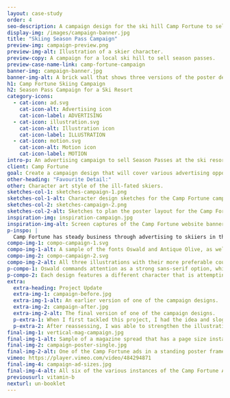 ```yaml
---
layout: case-study
order: 4
seo-description: A campaign design for the ski hill Camp Fortune to sell Season Passes. The campaign features a humourous slogan and bright colours to attract the attention of viewers.
display-img: /images/campaign-banner.jpg
title: "Skiing Season Pass Campaign"
preview-img: campaign-preview.png
preview-img-alt: Illustration of a skier character.
preview-copy: A campaign for a local ski hill to sell season passes.
preview-case-name-link: camp-fortune-campaign
banner-img: campaign-banner.jpg
banner-img-alt: A brick wall that shows three versions of the poster design for Camp Fortune.
h1: Camp Fortune Skiing Campaign
h2: Season Pass Campaign for a Ski Resort
category-icons:
  - cat-icon: ad.svg
    cat-icon-alt: Advertising icon
    cat-icon-label: ADVERTISING
  - cat-icon: illustration.svg
    cat-icon-alt: Illustration icon
    cat-icon-label: ILLUSTRATION
  - cat-icon: motion.svg
    cat-icon-alt: Motion icon
    cat-icon-label: MOTION
intro-p: An advertising campaign to sell Season Passes at the ski resort Camp Fortune in Chelsea, QC. Using humour and brightly coloured illustrations, this campaign is targeted to catch the attention of skiing enthusiasts who might need incentive to make the purchase for a full season.
client: Camp Fortune
goal: Create a campaign design that will cover various advertising opportunities (print, web) and attract viewers to purchase a Season Pass at Camp Fortune.
other-heading: "Favourite Detail:"
other: Character art style of the ill-fated skiers.
sketches-col-1: sketches-campaign-1.png
sketches-col-1-alt: Character design sketches for the Camp Fortune campaign.
sketches-col-2: sketches-campaign-2.png
sketches-col-2-alt: Sketches to plan the poster layout for the Camp Fortune campaign.
inspiration-img: inspiration-campaign.jpg
inspiration-img-alt: Screen captures of the Camp Fortune website banner (for the 2020-2021 season) and a Season Pass instagram ad.
p-inspo: |
  Camp Fortune has steady business through advertising to skiiers in the surrounding areas, in particular to Ottawa residents, as their hills are a short drive outside of the city. They run ads to sell Season Passes each year, with a mix of illustrative and photo-based imagery, plus direct messaging on the offer. Using these same techniques while adding an element of humour will encourage further attention and appreciation from viewers.
compo-img-1: compo-campaign-1.svg
compo-img-1-alt: A sample of the fonts Oswald and Antique Olive, as well as three CMYK swatches, 82 59 62 55, 80 55 56 37, and 46 18 26 0.
compo-img-2: compo-campaign-2.svg
compo-img-2-alt: All three illustrations with their more preferable counterpart. Skiing on stairs to a hill, in a tied up chair to a lift, sand to snowman.
p-compo-1: Oswald commands attention as a strong sans-serif option, while Antique Olive is a softer counterpoint to provide details. The colour swatches are in use currently by the client so an obvious choice for consistency.
p-compo-2: Each design features a different character that is attempting to recreate an aspect of the "ski" experience, with either disappointing or potentially dangerous results. For the moving poster additions, the design transitions into the true version of each character's attempt.
extra:
  extra-heading: Project Update
  extra-img-1: campaign-before.jpg
  extra-img-1-alt: An earlier version of one of the campaign designs.
  extra-img-2: campaign-after.jpg
  extra-img-2-alt: The final version of one of the campaign designs.
  p-extra-1: When I first tackled this project, I had the idea and slogan I wanted to use, and it felt fun, but something about the product I made didn't completely communicate what I wanted.
  p-extra-2: After reassessing, I was able to strengthen the illustrations and communicate the messaging in a way that gets the point across with less energy from the viewer, while being more visually aligned with previous communications the client had used. I was also able to add a motion element to the poster sizes, to really grab more attention. It came out stronger in the end and I'm pleased I had the chance to catch those issues and rework them.
final-img-1: vertical-mag-campaign.jpg
final-img-1-alt: Sample of a magazine spread that has a page size instance of the Camp Fortune Advertisement.
final-img-2: campaign-poster-single.jpg
final-img-2-alt: One of the Camp Fortune ads in a standing poster frame.
vimeo: https://player.vimeo.com/video/484294871
final-img-4: campaign-ad-sizes.jpg
final-img-4-alt: All six of the various instances of the Camp Fortune Advertisements, showing the flexibility of the design.
previousurl: vitamin-b
nexturl: un-booklet
---
```

